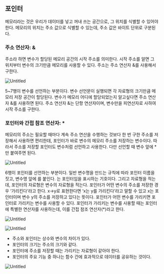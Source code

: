 ## **포인터**

메모리라는 것은 우리가 데이터를 넣고 꺼내 쓰는 공간으로, 그 위치를 식별할 수 있어야 한다. 메모리의 위치는 주소 값으로 식별할 수  있는데, 주소 값은 바이트 단위로 구분된다.

### 주소 연산자: &

주소라 하면 변수가 할당된 메모리 공간의 시작 주소를 의미한다. 시작 주소를 알면 그 위치부터 변수의 크기만큼 메모리를 사용할 수 있다. 주소는 주소 연산자 &를 사용해서 구한다.

![Untitled](https://prod-files-secure.s3.us-west-2.amazonaws.com/12bbde16-30cc-4785-ac54-4513c54de876/010eb388-20b2-43e6-8e6d-125ad3dc70a5/Untitled.png)

5~7행이 변수를 선언하는 부분이다. 변수 선언문이 실행되면 각 자료형의 크기만큼 메모리 저장 공간이 할당된다. 변수가 메모리 어디에 할당되었는지 알고싶다면 주소 연산자 &를 사용하면 된다. 주소 연산자 &는 단항 연산자이며, 변수만을 피연산자로 사하여 시작 주소를 구한다.

### 포인터와 간접 참조 연산자: *

메모리의 주소는 필요할 때마다 계속 주소 연산을 수행하는 것보다 한 번 구한 주소를 저장해서 사용하면 편리한데, 포인터가 바로 변수의 메모리 주소를 저장하는 변수이다. 따라서 주소를 저장할 포인터도 변수처럼 선언하고 사용한다. 다만 선언할 때 변수 앞에 *만 붙여주면 된다.

![Untitled](https://prod-files-secure.s3.us-west-2.amazonaws.com/12bbde16-30cc-4785-ac54-4513c54de876/a82f2c9d-ee10-43ae-a88a-1ac4ec6acdf7/Untitled.png)

6행이 포인터를 선언하는 부분이다. 일반 변수명을 만드는 규칙에 따라 포인터 이름을 짓고, 변수명 앞에 를 붙인다. 는 포인터임을 표시하는 기호이다. 그리고 자료형을 적는데, 포인터의 자료형은 변수의 자료형을 적는다. 포인터가 어떤 변수의 주소를 저장한 경우 ‘가리킨다’라고 한다. x→y로 표현한다면 ‘x는 y를 가리킨다’라고 말할 수 있고 x는 포인터이며 변수 y의 주소를 저장하고 있다는 뜻이다. 포인터가 어떤 변수를 가리키면 포인터로 가리키는 변수를 사용할 수 있다. 포인터가 가리키는 변수를 사용할 때는 포인터에 특별한 연산자를 사용하는데, 이를 간접 참조 연산자(*)라고 한다.

![Untitled](https://prod-files-secure.s3.us-west-2.amazonaws.com/12bbde16-30cc-4785-ac54-4513c54de876/27940e95-4e39-45cf-84f9-ee790b4e4746/Untitled.png)

![Untitled](https://prod-files-secure.s3.us-west-2.amazonaws.com/12bbde16-30cc-4785-ac54-4513c54de876/da36ed82-461a-4442-aa86-86442512862e/Untitled.png)

- 주소와 포인터는 상수와 변수의 차이가 있다.
- 포인터의 크기는 주소의 크기와 같다.
- 포인터에 주소를 저장할 때는 가리키는 자료형이 같아야 한다.
- 포인터의 주요 기능 중 하나는 함수 간에 효과적으로 데이터를 공유하는 것이다.

![Untitled](https://prod-files-secure.s3.us-west-2.amazonaws.com/12bbde16-30cc-4785-ac54-4513c54de876/ccc585d5-0bda-48f4-bc43-301211a28789/Untitled.png)
